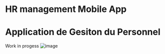 # HR management Mobile App
# Application de Gesiton du Personnel
Work in progess
![image](https://github.com/user-attachments/assets/14a26528-d3b3-43f7-977e-35525169d09f)

